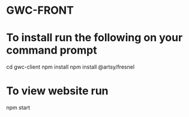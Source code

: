 # GWC-FRONT
# To install run the following on your command prompt 
cd gwc-client 
npm install 
npm install @artsy/fresnel 
# To view website run
npm start 
